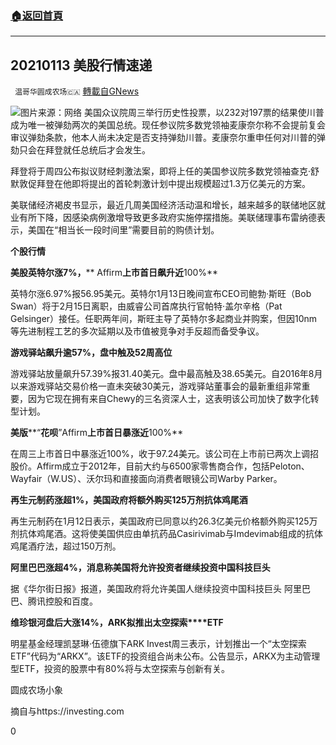 ###  [:house:返回首頁](https://github.com/ourhimalayas/txt)
---

## 20210113 美股行情速递
` 温哥华圆成农场🇨🇦` [轉載自GNews](https://gnews.org/zh-hans/749421/)

![]()![](https://gnews-media-offload.s3.amazonaws.com/wp-content/uploads/2020/12/19182015/daily-news2-1.jpg)图片来源：网络
美国众议院周三举行历史性投票，以232对197票的结果使川普成为唯一被弹劾两次的美国总统。现任参议院多数党领袖麦康奈尔称不会提前复会审议弹劾条款，他本人尚未决定是否支持弹劾川普。麦康奈尔重申任何对川普的弹劾只会在拜登就任总统后才会发生。

拜登将于周四公布拟议财经刺激法案，即将上任的美国参议院多数党领袖查克·舒默敦促拜登在他即将提出的首轮刺激计划中提出规模超过1.3万亿美元的方案。

美联储经济褐皮书显示，最近几周美国经济活动温和增长，越来越多的联储地区就业有所下降，因感染病例激增导致更多政府实施停摆措施。美联储理事布雷纳德表示，美国在“相当长一段时间里”需要目前的购债计划。

**个股行情**

**美股英特尔涨****7%****，**** Affirm****上市首日飙升近****100%**

英特尔涨6.97%报56.95美元。英特尔1月13日晚间宣布CEO司鲍勃·斯旺（Bob Swan）将于2月15日离职，由威睿公司首席执行官帕特·盖尔辛格（Pat Gelsinger）接任。任职两年间，斯旺主导了英特尔多起商业并购案，但因10nm等先进制程工艺的多次延期以及市值被竞争对手反超而备受争议。

**游戏驿站飙升逾****57%****，盘中触及****52****周高位**

游戏驿站放量飙升57.39%报31.40美元。盘中最高触及38.65美元。自2016年8月以来游戏驿站交易价格一直未突破30美元，游戏驿站董事会的最新重组非常重要，因为它现在拥有来自Chewy的三名资深人士，这表明该公司加快了数字化转型计划。

**美版****“****花呗****”Affirm****上市首日暴涨近****100%**

在周三上市首日中暴涨近100%，收于97.24美元。该公司在上市前已两次上调招股价。Affirm成立于2012年，目前大约与6500家零售商合作，包括Peloton、Wayfair（W.US）、沃尔玛和直接面向消费者眼镜公司Warby Parker。

**再生元制药涨超****1%****，美国政府将额外购买****125****万剂抗体鸡尾酒**

再生元制药在1月12日表示，美国政府已同意以约26.3亿美元价格额外购买125万剂抗体鸡尾酒。这将使美国供应由单抗药品Casirivimab与Imdevimab组成的抗体鸡尾酒疗法，超过150万剂。

**阿里巴巴涨超****4%****，消息称美国将允许投资者继续投资中国科技巨头**

据《华尔街日报》报道，美国政府将允许美国人继续投资中国科技巨头 阿里巴巴、腾讯控股和百度。

**维珍银河盘后大涨****14%****，****ARK****拟推出太空探索****ETF**

明星基金经理凯瑟琳·伍德旗下ARK Invest周三表示，计划推出一个“太空探索ETF”代码为“ARKX”。该ETF的投资组合尚未公布。公告显示，ARKX为主动管理型ETF，投资的股票中有80%将与太空探索与创新有关。

圆成农场小象

摘自与https://investing.com

0
